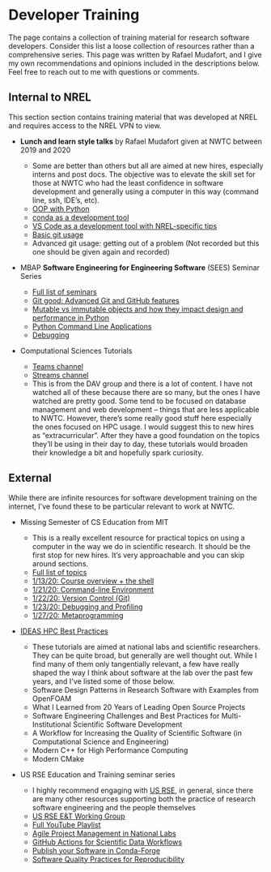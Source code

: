 
# Developer Training

The page contains a collection of training material for research software developers.
Consider this list a loose collection of resources rather than a comprehensive series.
This page was written by Rafael Mudafort, and I give my own recommendations and opinions
included in the descriptions below. Feel free to reach out to me with questions or comments.

## Internal to NREL

This section section contains training material that was developed at NREL and requires
access to the NREL VPN to view.

- **Lunch and learn style talks** by Rafael Mudafort given at NWTC between 2019 and 2020
    - Some are better than others but all are aimed at new hires, especially interns and post docs.
      The objective was to elevate the skill set for those at NWTC who had the least confidence
      in software development and generally using a computer in this way
      (command line, ssh, IDE’s, etc).
    - [OOP with Python](https://web.microsoftstream.com/video/7ef3ea9c-dad9-496d-b9df-927f87b00ca4)
    - [conda as a development tool](https://web.microsoftstream.com/video/059eaab4-8c1b-4cdb-aa16-c1ed1c081756?list=studio)
    - [VS Code as a development tool with NREL-specific tips](https://web.microsoftstream.com/video/202a8a28-80c5-4142-a283-e603134a313f?list=studio)
    - [Basic git usage](https://web.microsoftstream.com/video/6646b872-9e26-44a5-bda9-078d5b3fc65e?list=studio)
    - Advanced git usage: getting out of a problem (Not recorded but this one should be given again and recorded)

- MBAP **Software Engineering for Engineering Software** (SEES) Seminar Series
    - [Full list of seminars](https://github.nrel.gov/MBAP/SEES/wiki/Past-Seminars)
    - [Git good: Advanced Git and GitHub features](https://github.nrel.gov/MBAP/SEES/wiki/Past-Seminars#git-good-advanced-git-and-github-features)
    - [Mutable vs immutable objects and how they impact design and performance in Python](https://github.nrel.gov/MBAP/SEES/wiki/Past-Seminars#mutable-vs-immutable-objects-and-how-they-impact-design-and-performance-in-python)
    - [Python Command Line Applications](https://github.nrel.gov/MBAP/SEES/wiki/Past-Seminars#python-command-line-applications)
    - [Debugging](https://github.nrel.gov/MBAP/SEES/wiki/Past-Seminars#debugging)

- Computational Sciences Tutorials
    - [Teams channel](https://teams.microsoft.com/l/channel/19%3a6nLmPDt9QHQMEuLHVBaxfsitEZSGH6oXT6lyVauMvXY1%40thread.tacv2/General?groupId=22ad3c7b-a45a-4880-b8b4-b70b989f1344&tenantId=a0f29d7e-28cd-4f54-8442-7885aee7c080)
    - [Streams channel](https://web.microsoftstream.com/channel/40dc1af3-7160-423a-881f-6d5e5576350b)
    - This is from the DAV group and there is a lot of content. I have not watched all of these
      because there are so many, but the ones I have watched are pretty good. Some tend to be
      focused on database management and web development – things that are less applicable to
      NWTC. However, there’s some really good stuff here especially the ones focused on HPC
      usage. I would suggest this to new hires as “extracurricular”. After they have a good
      foundation on the topics they’ll be using in their day to day, these tutorials would
      broaden their knowledge a bit and hopefully spark curiosity.

## External

While there are infinite resources for software development training on the internet,
I've found these to be particular relevant to work at NWTC.

- Missing Semester of CS Education from MIT
    - This is a really excellent resource for practical topics on using a computer in the
      way we do in scientific research. It should be the first stop for new hires.
      It’s very approachable and you can skip around sections.
    - [Full list of topics](https://missing.csail.mit.edu)
    - [1/13/20: Course overview + the shell](https://missing.csail.mit.edu/2020/course-shell/)
    - [1/21/20: Command-line Environment](https://missing.csail.mit.edu/2020/command-line/)
    - [1/22/20: Version Control (Git)](https://missing.csail.mit.edu/2020/version-control/)
    - [1/23/20: Debugging and Profiling](https://missing.csail.mit.edu/2020/debugging-profiling/)
    - [1/27/20: Metaprogramming](https://missing.csail.mit.edu/2020/metaprogramming/)

- [IDEAS HPC Best Practices](https://ideas-productivity.org/resources/series/hpc-best-practices-webinars/)
    - These tutorials are aimed at national labs and scientific researchers.
      They can be quite broad, but generally are well thought out.
      While I find many of them only tangentially relevant, a few have really
      shaped the way I think about software at the lab over the past few years, and
      I've listed some of those below.
    - Software Design Patterns in Research Software with Examples from OpenFOAM
    - What I Learned from 20 Years of Leading Open Source Projects
    - Software Engineering Challenges and Best Practices for Multi-Institutional Scientific Software Development 
    - A Workflow for Increasing the Quality of Scientific Software (in Computational Science and Engineering)
    - Modern C++ for High Performance Computing
    - Modern CMake

- US RSE Education and Training seminar series
    - I highly recommend engaging with [US RSE](https://us-rse.org/), in general, since there
      are many other resources supporting both the practice of research software engineering
      and the people themselves
    - [US RSE E&T Working Group](https://us-rse.org/wg/education_training/)
    - [Full YouTube Playlist](https://www.youtube.com/playlist?list=PLMgG8jy8w-8nBtagbNWuVJrB75_Rdc0ly)
    - [Agile Project Management in National Labs](https://www.youtube.com/watch?v=Fdex2rhw0Zo&list=PLMgG8jy8w-8nBtagbNWuVJrB75_Rdc0ly&index=1&t=3260s)
    - [GitHub Actions for Scientific Data Workflows](https://www.youtube.com/watch?v=q6bBdaRuVa8&list=PLMgG8jy8w-8nBtagbNWuVJrB75_Rdc0ly&index=5)
    - [Publish your Software in Conda-Forge](https://www.youtube.com/watch?v=b1w5fNtBiY4&list=PLMgG8jy8w-8nBtagbNWuVJrB75_Rdc0ly&index=8)
    - [Software Quality Practices for Reproducibility](https://www.youtube.com/watch?v=0fiGoNv68Jk&list=PLMgG8jy8w-8nBtagbNWuVJrB75_Rdc0ly&index=9)
